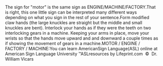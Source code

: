 The sign for "motor" is the same sign as 
			ENGINE/MACHINE/FACTORY.That is right, this one little sign can be interpreted many 
			different ways depending on what you sign in the rest of your 
			sentence.Form modified claw hands (the large knuckles are straight but the 
			middle and small knuckles are bent). Interlock your hands as if they 
			were the teeth on two interlocking gears in a machine. Keeping your 
			arms in place, move your wrists so that the hands move upward and 
			and downward a couple times as if showing the movement of gears in a 
			machine.MOTOR / ENGINE / FACTORY / MACHINE:You can learn 
		AmericanSign 
		Language(ASL) online at American Sign Language University ™ASLresources by Lifeprint.com  ©  Dr. William Vicars